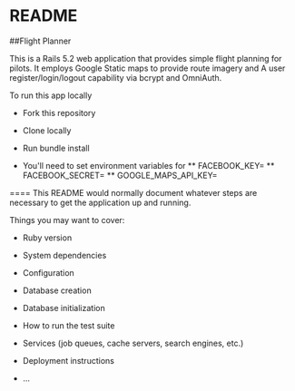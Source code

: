 # README

##Flight Planner

This is a Rails 5.2 web application that provides simple flight planning for pilots.  It employs
Google Static maps to provide route imagery and A user register/login/logout capability via
bcrypt and OmniAuth.

To run this app locally
* Fork this repository
* Clone locally
* Run bundle install

* You'll need to set environment variables for
** FACEBOOK_KEY=
** FACEBOOK_SECRET=
** GOOGLE_MAPS_API_KEY= 


====
This README would normally document whatever steps are necessary to get the
application up and running.

Things you may want to cover:

* Ruby version

* System dependencies

* Configuration

* Database creation

* Database initialization

* How to run the test suite

* Services (job queues, cache servers, search engines, etc.)

* Deployment instructions

* ...
